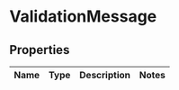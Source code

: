 # ValidationMessage
## Properties

Name | Type | Description | Notes
------------ | ------------- | ------------- | -------------


